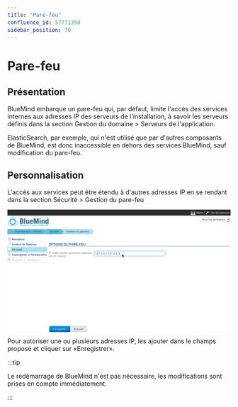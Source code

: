 ```yaml
---
title: "Pare-feu"
confluence_id: 57771350
sidebar_position: 70
---
```

# Pare-feu


## Présentation

BlueMind embarque un pare-feu qui, par défaut, limite l'accès des services internes aux adresses IP des serveurs de l'installation, à savoir les serveurs définis dans la section Gestion du domaine > Serveurs de l'application.

ElasticSearch, par exemple, qui n'est utilisé que par d'autres composants de BlueMind, est donc inaccessible en dehors des services BlueMind, sauf modification du pare-feu.


## Personnalisation

L'accès aux services peut être étendu à d'autres adresses IP en se rendant dans la section Sécurité > Gestion du pare-feu

![](../../../attachments/57771350/57771352.png)Pour autoriser une ou plusieurs adresses IP, les ajouter dans le champs proposé et cliquer sur «Enregistrer».


:::tip

Le redémarrage de BlueMind n'est pas nécessaire, les modifications sont prises en compte immédiatement.

:::

 

 


